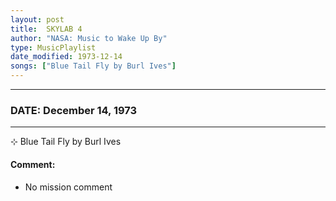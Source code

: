 ```yaml
---
layout: post
title:  SKYLAB 4
author: "NASA: Music to Wake Up By"
type: MusicPlaylist
date_modified: 1973-12-14
songs: ["Blue Tail Fly by Burl Ives"]
---
```


----
### DATE: December 14, 1973
----
⊹ Blue Tail Fly by Burl Ives

#### Comment:
* No mission comment



<br/>
<center>
	<a target="_blank"
	   href="https://twitter.com/intent/tweet?hashtags=Space,NASA,Playlist,NASAWakeupCalls,SpaceProgram&text={{ page.author}}, '{{ page.songs.first }}' {{ page.title }}, {{ page.date | date: '%B %d, %Y' }}. {{ site.url }}{{ page.url }} @nasawakeupcalls">
	   <i class="fab fa-twitter" alt="Tweet this page" style="font-size: 1.3em;"></i>
	</a>
	&nbsp; 	<i class="fas fa-user-astronaut" style="font-size: 1.5em;"></i> &nbsp;
    <a type="amzn" search="'Blue Tail Fly by Burl Ives'" category="popular music">
        <i class="fab fa-amazon" style="font-size: 1.3em;"></i>
    </a>
</center>
